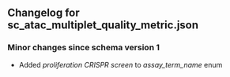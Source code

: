 ## Changelog for sc_atac_multiplet_quality_metric.json

### Minor changes since schema version 1
* Added *proliferation CRISPR screen* to *assay_term_name* enum